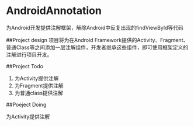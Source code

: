 AndroidAnnotation
=================

为Android开发提供注解框架，解除Android中反复出现的findViewById等代码

##Project design
项目将为在Android Framework提供的Activity、Fragment、普通Class等之间添加一层注解组件，开发者继承这些组件，即可使用框架定义的注解进行项目开发。


##Project Todo
1. 为Activity提供注解
2. 为Fragment提供注解
3. 为普通class提供注解


##Poeject Doing

为Activity提供注解
